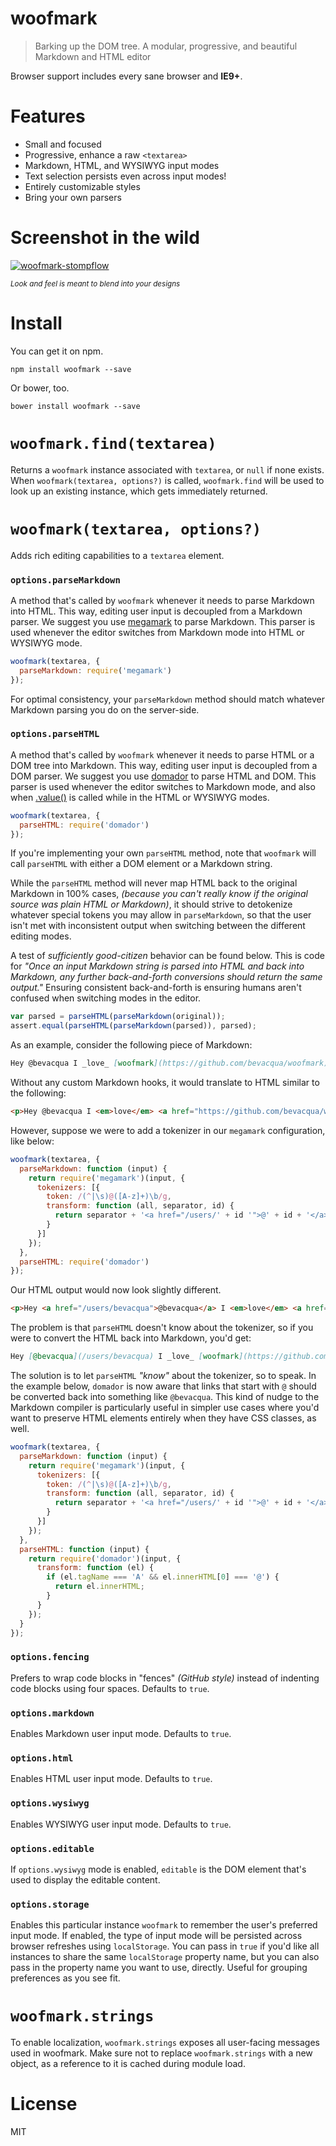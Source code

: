 # woofmark

> Barking up the DOM tree. A modular, progressive, and beautiful Markdown and HTML editor

Browser support includes every sane browser and **IE9+**.

# Features

- Small and focused
- Progressive, enhance a raw `<textarea>`
- Markdown, HTML, and WYSIWYG input modes
- Text selection persists even across input modes!
- Entirely customizable styles
- Bring your own parsers

# Screenshot in the wild

[![woofmark-stompflow][3]][4]

<sub>_Look and feel is meant to blend into your designs_</sub>

# Install

You can get it on npm.

```shell
npm install woofmark --save
```

Or bower, too.

```shell
bower install woofmark --save
```

# `woofmark.find(textarea)`

Returns a `woofmark` instance associated with `textarea`, or `null` if none exists. When `woofmark(textarea, options?)` is called, `woofmark.find` will be used to look up an existing instance, which gets immediately returned.

# `woofmark(textarea, options?)`

Adds rich editing capabilities to a `textarea` element.

### `options.parseMarkdown`

A method that's called by `woofmark` whenever it needs to parse Markdown into HTML. This way, editing user input is decoupled from a Markdown parser. We suggest you use [megamark][1] to parse Markdown. This parser is used whenever the editor switches from Markdown mode into HTML or WYSIWYG mode.

```js
woofmark(textarea, {
  parseMarkdown: require('megamark')
});
```

For optimal consistency, your `parseMarkdown` method should match whatever Markdown parsing you do on the server-side.

### `options.parseHTML`

A method that's called by `woofmark` whenever it needs to parse HTML or a DOM tree into Markdown. This way, editing user input is decoupled from a DOM parser. We suggest you use [domador][2] to parse HTML and DOM. This parser is used whenever the editor switches to Markdown mode, and also when [.value()](#value) is called while in the HTML or WYSIWYG modes.

```js
woofmark(textarea, {
  parseHTML: require('domador')
});
```

If you're implementing your own `parseHTML` method, note that `woofmark` will call `parseHTML` with either a DOM element or a Markdown string.

While the `parseHTML` method will never map HTML back to the original Markdown in 100% cases, _(because you can't really know if the original source was plain HTML or Markdown)_, it should strive to detokenize whatever special tokens you may allow in `parseMarkdown`, so that the user isn't met with inconsistent output when switching between the different editing modes.

A test of _sufficiently good-citizen_ behavior can be found below. This is code for _"Once an input Markdown string is parsed into HTML and back into Markdown, any further back-and-forth conversions should return the same output."_ Ensuring consistent back-and-forth is ensuring humans aren't confused when switching modes in the editor.

```js
var parsed = parseHTML(parseMarkdown(original));
assert.equal(parseHTML(parseMarkdown(parsed)), parsed);
```

As an example, consider the following piece of Markdown:

```markdown
Hey @bevacqua I _love_ [woofmark](https://github.com/bevacqua/woofmark)!
```

Without any custom Markdown hooks, it would translate to HTML similar to the following:

```html
<p>Hey @bevacqua I <em>love</em> <a href="https://github.com/bevacqua/woofmark">woofmark</a>!</p>
```

However, suppose we were to add a tokenizer in our `megamark` configuration, like below:

```js
woofmark(textarea, {
  parseMarkdown: function (input) {
    return require('megamark')(input, {
      tokenizers: [{
        token: /(^|\s)@([A-z]+)\b/g,
        transform: function (all, separator, id) {
          return separator + '<a href="/users/' + id '">@' + id + '</a>';
        }
      }]
    });
  },
  parseHTML: require('domador')
});
```

Our HTML output would now look slightly different.

```html
<p>Hey <a href="/users/bevacqua">@bevacqua</a> I <em>love</em> <a href="https://github.com/bevacqua/woofmark">woofmark</a>!</p>
```

The problem is that `parseHTML` doesn't know about the tokenizer, so if you were to convert the HTML back into Markdown, you'd get:

```markdown
Hey [@bevacqua](/users/bevacqua) I _love_ [woofmark](https://github.com/bevacqua/woofmark)!
```

The solution is to let `parseHTML` _"know"_ about the tokenizer, so to speak. In the example below, `domador` is now aware that links that start with `@` should be converted back into something like `@bevacqua`. This kind of nudge to the Markdown compiler is particularly useful in simpler use cases where you'd want to preserve HTML elements entirely when they have CSS classes, as well.

```js
woofmark(textarea, {
  parseMarkdown: function (input) {
    return require('megamark')(input, {
      tokenizers: [{
        token: /(^|\s)@([A-z]+)\b/g,
        transform: function (all, separator, id) {
          return separator + '<a href="/users/' + id '">@' + id + '</a>';
        }
      }]
    });
  },
  parseHTML: function (input) {
    return require('domador')(input, {
      transform: function (el) {
        if (el.tagName === 'A' && el.innerHTML[0] === '@') {
          return el.innerHTML;
        }
      }
    });
  }
});
```

### `options.fencing`

Prefers to wrap code blocks in "fences" _(GitHub style)_ instead of indenting code blocks using four spaces. Defaults to `true`.

### `options.markdown`

Enables Markdown user input mode. Defaults to `true`.

### `options.html`

Enables HTML user input mode. Defaults to `true`.

### `options.wysiwyg`

Enables WYSIWYG user input mode. Defaults to `true`.

### `options.editable`

If `options.wysiwyg` mode is enabled, `editable` is the DOM element that's used to display the editable content.

### `options.storage`

Enables this particular instance `woofmark` to remember the user's preferred input mode. If enabled, the type of input mode will be persisted across browser refreshes using `localStorage`. You can pass in `true` if you'd like all instances to share the same `localStorage` property name, but you can also pass in the property name you want to use, directly. Useful for grouping preferences as you see fit.

# `woofmark.strings`

To enable localization, `woofmark.strings` exposes all user-facing messages used in woofmark. Make sure not to replace `woofmark.strings` with a new object, as a reference to it is cached during module load.

# License

MIT

[1]: https://github.com/bevacqua/megamark
[2]: https://github.com/bevacqua/domador
[3]: http://i.imgur.com/AhwXSLu.png
[4]: http://bevacqua.github.io/woofmark
